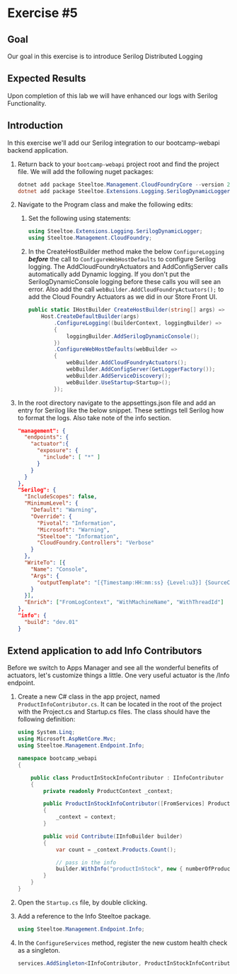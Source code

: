 # Exercise #5

## Goal

Our goal in this exercise is to introduce Serilog Distributed Logging

## Expected Results

Upon completion of this lab we will have enhanced our logs with Serilog Functionality.

## Introduction

In this exercise we'll add our Serilog integration to our bootcamp-webapi backend application.

1. Return back to your `bootcamp-webapi` project root and find the project file.  We will add the following nuget packages:

    ```powershell
    dotnet add package Steeltoe.Management.CloudFoundryCore --version 2.4.4
    dotnet add package Steeltoe.Extensions.Logging.SerilogDynamicLogger --version 2.4.4
    ```

2. Navigate to the Program class and make the following edits:

   1. Set the following using statements:

        ```c#
        using Steeltoe.Extensions.Logging.SerilogDynamicLogger;
        using Steeltoe.Management.CloudFoundry;
        ```

   2. In the CreateHostBuilder method make the below `ConfigureLogging` ***before*** the call to `ConfigureWebHostDefaults` to configure Serilog logging.  The AddCloudFoundryActuators and AddConfigServer calls automatically add Dynamic logging.  If you don't put the SerilogDynamicConsole logging before these calls you will see an error.  Also add the call `webBuilder.AddCloudFoundryActuators();` to add the Cloud Foundry Actuators as we did in our Store Front UI.

        ```c#
        public static IHostBuilder CreateHostBuilder(string[] args) =>
            Host.CreateDefaultBuilder(args)
                .ConfigureLogging((builderContext, loggingBuilder) =>
                {
                    loggingBuilder.AddSerilogDynamicConsole();
                })
                .ConfigureWebHostDefaults(webBuilder =>
                {
                    webBuilder.AddCloudFoundryActuators();
                    webBuilder.AddConfigServer(GetLoggerFactory());
                    webBuilder.AddServiceDiscovery();
                    webBuilder.UseStartup<Startup>();
                });
        ```

3. In the root directory navigate to the appsettings.json file and add an entry for Serilog like the below snippet.  These settings tell Serilog how to format the logs.  Also take note of the info section.

    ```json
    "management": {
      "endpoints": {
        "actuator":{
          "exposure": {
            "include": [ "*" ]
          }
        }
      }
    },
    "Serilog": {
      "IncludeScopes": false,
      "MinimumLevel": {
        "Default": "Warning",
        "Override": {
          "Pivotal": "Information",
          "Microsoft": "Warning",
          "Steeltoe": "Information",
          "CloudFoundry.Controllers": "Verbose"
        }
      },
      "WriteTo": [{
        "Name": "Console",
        "Args": {
          "outputTemplate": "[{Timestamp:HH:mm:ss} {Level:u3}] {SourceContext}: {Properties} {NewLine} {EventId} {Message:lj}{NewLine}{Exception}"
        }
      }],
      "Enrich": ["FromLogContext", "WithMachineName", "WithThreadId"]
    },
    "info": {
      "build": "dev.01"
    }
    ```

## Extend application to add Info Contributors

Before we switch to Apps Manager and see all the wonderful benefits of actuators, let's customize things a little. One very useful actuator is the /Info endpoint.

1. Create a new C# class in the app project, named `ProductInfoContributor.cs`. It can be located in the root of the project with the Project.cs and Startup.cs files.  The class should have the following definition:

    ```cs
    using System.Linq;
    using Microsoft.AspNetCore.Mvc;
    using Steeltoe.Management.Endpoint.Info;

    namespace bootcamp_webapi
    {

        public class ProductInStockInfoContributor : IInfoContributor
        {
            private readonly ProductContext _context;

            public ProductInStockInfoContributor([FromServices] ProductContext context)
            {
                _context = context;
            }

            public void Contribute(IInfoBuilder builder)
            {
                var count = _context.Products.Count();

                // pass in the info
                builder.WithInfo("productInStock", new { numberOfProductsInStock = count });
            }
        }
    }
    ```

2. Open the `Startup.cs` file, by double clicking.

3. Add a reference to the Info Steeltoe package.

    ```cs
    using Steeltoe.Management.Endpoint.Info;
    ```

4. In the `ConfigureServices` method, register the new custom health check as a singleton.

    ```cs
    services.AddSingleton<IInfoContributor, ProductInStockInfoContributor>();
    ```
